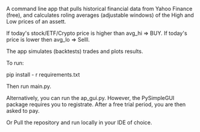 A command line app that pulls historical financial data from Yahoo Finance (free), and calculates roling averages (adjustable windows) of the High and Low prices  of an assett. 

If today's stock/ETF/Crypto price is higher than avg_hi => BUY. If today's price is lower then avg_lo => Selll. 

The app simulates (backtests) trades and plots results. 


To run:

pip install - r requirements.txt

Then run main.py.

Alternatively, you can run the ap_gui.py. However, the PySimpleGUI package requires you to registrate. After a free trial period, you are then asked to pay. 

Or Pull the repository and run locally in your IDE of choice. 
